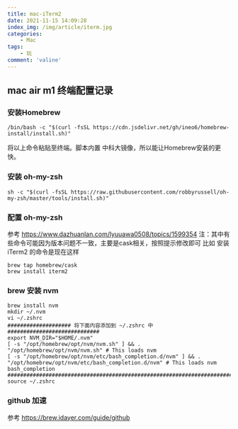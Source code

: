 ```yaml
---
title: mac-iTerm2
date: 2021-11-15 14:09:28
index_img: /img/article/iterm.jpg
categories:
    - Mac
tags:
    - 玩
comment: 'valine'
---
```

## mac air m1 终端配置记录
<!-- more -->
### 安装Homebrew
```
/bin/bash -c "$(curl -fsSL https://cdn.jsdelivr.net/gh/ineo6/homebrew-install/install.sh)"
```
将以上命令粘贴至终端。脚本内置 中科大镜像，所以能让Homebrew安装的更快。

### 安装 oh-my-zsh
```
sh -c "$(curl -fsSL https://raw.githubusercontent.com/robbyrussell/oh-my-zsh/master/tools/install.sh)"
```
### 配置 oh-my-zsh
参考 https://www.dazhuanlan.com/lyuuawa0508/topics/1599354
注：其中有些命令可能因为版本问题不一致，主要是cask相关，按照提示修改即可
比如 安装 iTerm2 的命令是现在这样
```
brew tap homebrew/cask
brew install iterm2
```
### brew 安装 nvm
```
brew install nvm
mkdir ~/.nvm
vi ~/.zshrc
#################### 将下面内容添加到 ~/.zshrc 中 #############################
export NVM_DIR="$HOME/.nvm"
[ -s "/opt/homebrew/opt/nvm/nvm.sh" ] && . "/opt/homebrew/opt/nvm/nvm.sh" # This loads nvm
[ -s "/opt/homebrew/opt/nvm/etc/bash_completion.d/nvm" ] && . "/opt/homebrew/opt/nvm/etc/bash_completion.d/nvm" # This loads nvm bash_completion
###############################################################################
source ~/.zshrc
```

### github 加速
参考 https://brew.idayer.com/guide/github